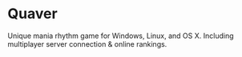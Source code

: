 # Quaver
Unique mania rhythm game for Windows, Linux, and OS X. Including multiplayer server connection & online rankings.
